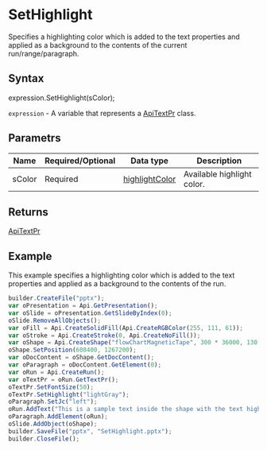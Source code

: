 # SetHighlight

Specifies a highlighting color which is added to the text properties and applied as a background to the contents of the current run/range/paragraph.

## Syntax

expression.SetHighlight(sColor);

`expression` - A variable that represents a [ApiTextPr](../ApiTextPr.md) class.

## Parametrs

| **Name** | **Required/Optional** | **Data type** | **Description** |
| ------------- | ------------- | ------------- | ------------- |
| sColor | Required | [highlightColor](../../../Enumerations/highlightColor.md) | Available highlight color. |

## Returns

[ApiTextPr](../../ApiTextPr/ApiTextPr.md)

## Example

This example specifies a highlighting color which is added to the text properties and applied as a background to the contents of the run.

```javascript
builder.CreateFile("pptx");
var oPresentation = Api.GetPresentation();
var oSlide = oPresentation.GetSlideByIndex(0);
oSlide.RemoveAllObjects();
var oFill = Api.CreateSolidFill(Api.CreateRGBColor(255, 111, 61));
var oStroke = Api.CreateStroke(0, Api.CreateNoFill());
var oShape = Api.CreateShape("flowChartMagneticTape", 300 * 36000, 130 * 36000, oFill, oStroke);
oShape.SetPosition(608400, 1267200);
var oDocContent = oShape.GetDocContent();
var oParagraph = oDocContent.GetElement(0);
var oRun = Api.CreateRun();
var oTextPr = oRun.GetTextPr();
oTextPr.SetFontSize(50);
oTextPr.SetHighlight("lightGray");
oParagraph.SetJc("left");
oRun.AddText("This is a sample text inside the shape with the text highlighted with light gray color using the text properties.");
oParagraph.AddElement(oRun);
oSlide.AddObject(oShape);
builder.SaveFile("pptx", "SetHighlight.pptx");
builder.CloseFile();
```